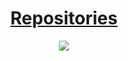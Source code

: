 
<h1 align="center"><a href="https://github.com/orgs/casals-ar/repositories">Repositories</a></h1>

<p align="center">
<a href="https://github.com/casals-ar/proxy.casals.ar"><img src="https://img.shields.io/badge/proxy_list-blue"></a>
</p>
